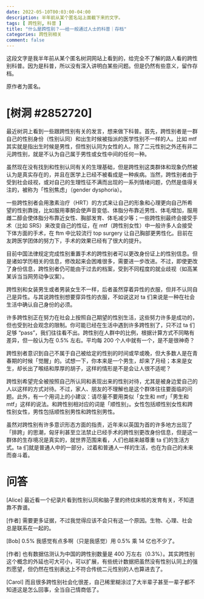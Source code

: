 ```yaml
---
date: 2022-05-10T00:03:00-04:00
description: 半年前从某个匿名站上面截下来的文字。
tags: [ 跨性别, 科普 ]
title: "什么是跨性别？——给一般通过人士的科普｜存档"
categories: 跨性别相关
comment: false
---
```


这段文字是我半年前从某个匿名树洞网站上看到的，给完全不了解的路人看的跨性别科普。因为是科普，所以没有深入讲明白某些问题。但是仍然有些意义，留作存档。

原作者为匿名。

# [树洞 #2852720]

最近树洞上看到一些跟跨性别有关的发言，想来做下科普。首先，跨性别者是一群自己的性别身份（性别认同）和出生时候被指派的医学性别不一样的人。比如 mtf 其实就是指出生时候是男性，但性别认同为女性的人。除了二元性别之外还有非二元跨性别，就是不认为自己属于男性或女性中间的任何一种。

虽然现在没有找到和性别认同有关的生理基础，但是跨性别这类群体和现象仍然被认为是真实存在的，并且在医学上已经不被看成是一种疾病。当然，跨性别者由于受到社会歧视，或对自己的生理性征不满而出现的一系列情绪问题，仍然是值得关注的，被称为「性别焦虑」（gender dysphoria）。

一些跨性别者会用激素治疗（HRT）的方式来让自己的形象和心理更向自己所希望的性别靠拢，比如服用睾酮会使声音变低、体脂分布靠近男性、体毛增加，服用雌二醇会使体脂分布靠近女性、胸部发育、体毛减少等；一些跨性别最终会接受手术（比如 SRS）来改变自己的性征，在 mtf（跨性别女性）中一般许多人会接受下体方面的手术，在 ftm 中比较流行 top surgery 让自己胸部更男性化。目前在友跨医学团体的努力下，手术的效果已经有了很大的提升。

目前中国法律规定完成性别重置手术的跨性别者可以更改身份证上的性别信息。但是诸如学历相关的信息，修改起来会困难很多，需要进一步改进。不过，即使更改了身份信息，跨性别者仍可能由于过去的档案，受到不同程度的就业歧视（如高某某诉当当网劳动争议案）。

跨性别和女装男生或者男装女生不一样，后者虽然穿着异性的衣服，但并不认同自己是异性。与其说跨性别想要穿异性的衣服，不如说这对 ta 们来说是一种在社会生活中确认自己身份的必须。

许多跨性别正在努力在社会上按照自己期望的性别生活，这些努力许多是成功的，但也受到社会观念的限制。你可能已经在生活中遇到许多跨性别了，只不过 ta 们足够 “pass”，我们往往看不出。跨性别在人群中的比例，根据计算方式不同略有差异，但一般认为在 0.5% 左右。平均每 200 个人中就有一个，是不是很神奇？

跨性别者意识到自己不属于自己被给定的性别的时间或早或晚，但大多数人是在青春期的时候「觉醒」的。试想一下，你本来是一个男生，却来了月经；本来是女生，却长出了喉结和厚厚的胡子，这样的情形是不是会让人很不适呢？

跨性别希望完全被按照自己所认同和表现出来的性别对待，尤其是被身边爱自己的人以这样的方式对待。不过，家人、朋友的不理解也是这个群体往往要面临的问题。此外，有一个用词上的小建议：请尽量不要用类似「女生和 mtf」「男生和 mtf」这样的说法。和跨性别相对应的词是「顺性别」。女性包括顺性别女性和跨性别女性，男性包括顺性别男性和跨性别男性。

虽然对跨性别有许多意识形态方面的指责，近年来以英国为首的许多地方出现了「排跨」的思潮，匈牙利甚至立法禁止已经手术的跨性别更改身份信息，但是这一群体的生存境况是真实的，就世界范围来看，人们也越来越尊重 ta 们的生活方式。ta 们就是普通人中的一部分，过着和普通人一样的生活，也在为自己的未来而奋斗着。

# 问答 
[Alice] 最近看一个纪录片看到性别认同和脑子里的终纹床核的发育有关，不知道靠不靠谱。

[作者] 需要更多证据，不过我觉得应该不会只有这一个原因。生物、心理、社会总是联系在一起的。

[Bob] 0.5% 我感觉有点多啊（只是我感觉）用 0.5% 乘 14 亿也不少了。

[作者] 也有数据估测认为中国的跨性别数量是 400 万左右（0.3%）。其实跨性别这个概念的外延也可大可小，可以扩展，有些统计数据把虽然没有性别认同上的强烈愿望，但仍然在性别表达上不符合传统二元性别的人也算进去了。

[Carol] 而且很多跨性别社会化很差，自己稀里糊涂过了大半辈子甚至一辈子都不知道这是怎么回事，全当自己情商低了。
